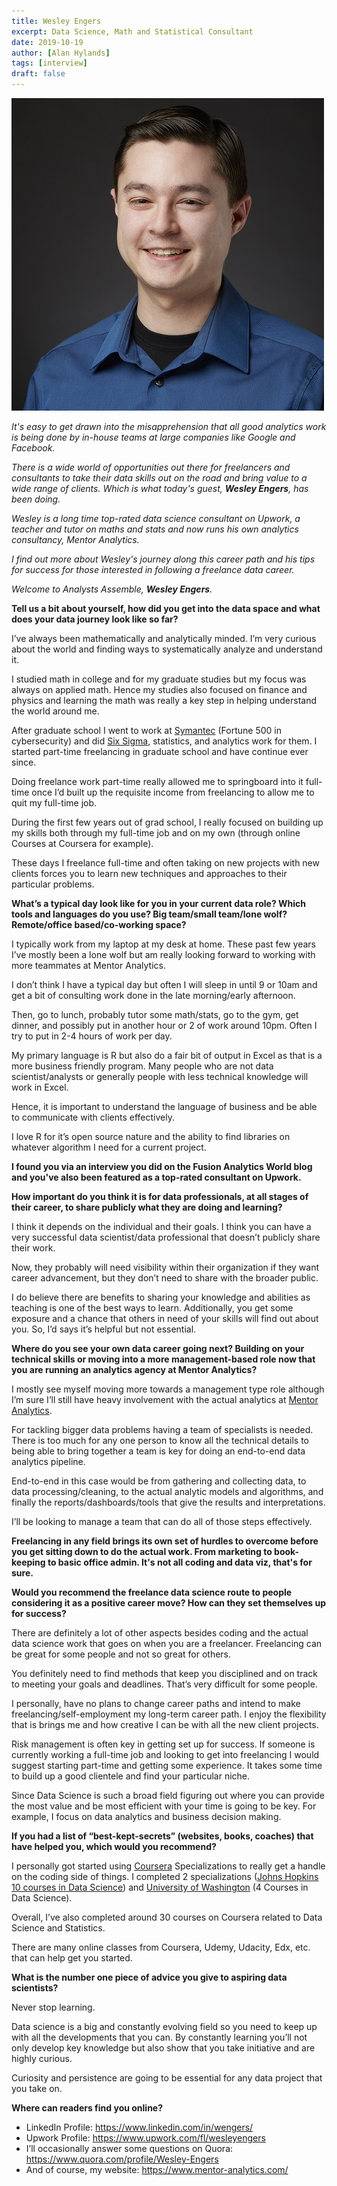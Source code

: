 ```yaml
---
title: Wesley Engers
excerpt: Data Science, Math and Statistical Consultant
date: 2019-10-19
author: [Alan Hylands]
tags: [interview]
draft: false
---
```

![Wesley Engers](img/wesley_engers.jpg)

_It's easy to get drawn into the misapprehension that all good analytics work is being done by in-house teams at large companies like Google and Facebook._

_There is a wide world of opportunities out there for freelancers and consultants to take their data skills out on the road and bring value to a wide range of clients. Which is what today's guest, **Wesley Engers**, has been doing._

_Wesley is a long time top-rated data science consultant on Upwork, a teacher and tutor on maths and stats and now runs his own analytics consultancy, Mentor Analytics._

_I find out more about Wesley's journey along this career path and his tips for success for those interested in following a freelance data career._

_Welcome to Analysts Assemble, **Wesley Engers**._

**Tell us a bit about yourself, how did you get into the data space and what does your data journey look like so far?**

I’ve always been mathematically and analytically minded. I’m very curious about the world and finding ways to systematically analyze and understand it.

I studied math in college and for my graduate studies but my focus was always on applied math. Hence my studies also focused on finance and physics and learning the math was really a key step in helping understand the world around me.

After graduate school I went to work at [Symantec](https://www.symantec.com/en/uk) (Fortune 500 in cybersecurity) and did [Six Sigma](https://en.wikipedia.org/wiki/Six_Sigma), statistics, and analytics work for them. I started part-time freelancing in graduate school and have continue ever since.

Doing freelance work part-time really allowed me to springboard into it full-time once I’d built up the requisite income from freelancing to allow me to quit my full-time job.

During the first few years out of grad school, I really focused on building up my skills both through my full-time job and on my own (through online Courses at Coursera for example).

These days I freelance full-time and often taking on new projects with new clients forces you to learn new techniques and approaches to their particular problems. 

**What’s a typical day look like for you in your current data role? Which tools and languages do you use? Big team/small team/lone wolf? Remote/office based/co-working space?**

I typically work from my laptop at my desk at home. These past few years I’ve mostly been a lone wolf but am really looking forward to working with more teammates at Mentor Analytics.

I don’t think I have a typical day but often I will sleep in until 9 or 10am and get a bit of consulting work done in the late morning/early afternoon.

Then, go to lunch, probably tutor some math/stats, go to the gym, get dinner, and possibly put in another hour or 2 of work around 10pm. Often I try to put in 2-4 hours of work per day. 

My primary language is R but also do a fair bit of output in Excel as that is a more business friendly program. Many people who are not data scientist/analysts or generally people with less technical knowledge will work in Excel.

Hence, it is important to understand the language of business and be able to communicate with clients effectively.

I love R for it’s open source nature and the ability to find libraries on whatever algorithm I need for a current project. 

**I found you via an interview you did on the Fusion Analytics World blog and you've also been featured as a top-rated consultant on Upwork.**

**How important do you think it is for data professionals, at all stages of their career, to share publicly what they are doing and learning?**

I think it depends on the individual and their goals. I think you can have a very successful data scientist/data professional that doesn’t publicly share their work.

Now, they probably will need visibility within their organization if they want career advancement, but they don’t need to share with the broader public.

I do believe there are benefits to sharing your knowledge and abilities as teaching is one of the best ways to learn. Additionally, you get some exposure and a chance that others in need of your skills will find out about you. So, I’d says it’s helpful but not essential. 

**Where do you see your own data career going next? Building on your technical skills or moving into a more management-based role now that you are running an analytics agency at Mentor Analytics?**

I mostly see myself moving more towards a management type role although I’m sure I’ll still have heavy involvement with the actual analytics at [Mentor Analytics](https://www.mentor-analytics.com/).

For tackling bigger data problems having a team of specialists is needed. There is too much for any one person to know all the technical details to being able to bring together a team is key for doing an end-to-end data analytics pipeline.

End-to-end in this case would be from gathering and collecting data, to data processing/cleaning, to the actual analytic models and algorithms, and finally the reports/dashboards/tools that give the results and interpretations.

I’ll be looking to manage a team that can do all of those steps effectively.

**Freelancing in any field brings its own set of hurdles to overcome before you get sitting down to do the actual work. From marketing to book-keeping to basic office admin. It's not all coding and data viz, that's for sure.**

**Would you recommend the freelance data science route to people considering it as a positive career move? How can they set themselves up for success?**

There are definitely a lot of other aspects besides coding and the actual data science work that goes on when you are a freelancer. Freelancing can be great for some people and not so great for others.

You definitely need to find methods that keep you disciplined and on track to meeting your goals and deadlines. That’s very difficult for some people.

I personally, have no plans to change career paths and intend to make freelancing/self-employment my long-term career path. I enjoy the flexibility that is brings me and how creative I can be with all the new client projects. 

Risk management is often key in getting set up for success. If someone is currently working a full-time job and looking to get into freelancing I would suggest starting part-time and getting some experience. It takes some time to build up a good clientele and find your particular niche.

Since Data Science is such a broad field figuring out where you can provide the most value and be most efficient with your time is going to be key. For example, I focus on data analytics and business decision making. 

**If you had a list of “best-kept-secrets” (websites, books, coaches) that have helped you, which would you recommend?**

I personally got started using [Coursera](https://www.coursera.org/) Specializations to really get a handle on the coding side of things. I completed 2 specializations ([Johns Hopkins 10 courses in Data Science](https://www.coursera.org/specializations/jhu-data-science)) and [University of Washington](https://www.coursera.org/uw) (4 Courses in Data Science).

Overall, I’ve also completed around 30 courses on Coursera related to Data Science and Statistics.

There are many online classes from Coursera, Udemy, Udacity, Edx, etc. that can help get you started.

**What is the number one piece of advice you give to aspiring data scientists?**

Never stop learning.

Data science is a big and constantly evolving field so you need to keep up with all the developments that you can. By constantly learning you’ll not only develop key knowledge but also show that you take initiative and are highly curious.

Curiosity and persistence are going to be essential for any data project that you take on. 

**Where can readers find you online?**

- LinkedIn Profile: https://www.linkedin.com/in/wengers/
- Upwork Profile: https://www.upwork.com/fl/wesleyengers
- I’ll occasionally answer some questions on Quora: https://www.quora.com/profile/Wesley-Engers
- And of course, my website: https://www.mentor-analytics.com/